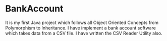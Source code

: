 # BankAccount
It is my first Java project which follows all Object Oriented Concepts from Polymorphism to Inheritance. 
I have implement a bank account software which takes data from a CSV file. I have written the CSV Reader Utility also.
